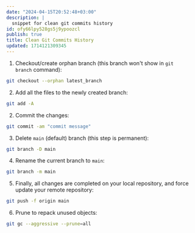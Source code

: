 ```yaml
---
date: "2024-04-15T20:52:48+03:00"
description: |
  snippet for clean git commits history
id: ofy66lpy528gs5j9ypoozcl
publish: true
title: Clean Git Commits History
updated: 1714121309345
---
```


1. Checkout/create orphan branch (this branch won't show in `git branch` command):

```bash
git checkout --orphan latest_branch
```

2. Add all the files to the newly created branch:

```bash
git add -A
```

2. Commit the changes:

```bash
git commit -am "commit message"
```

3. Delete `main` (default) branch (this step is permanent):

```bash
git branch -D main
```

4. Rename the current branch to `main`:

```bash
git branch -m main
```

5. Finally, all changes are completed on your local repository, and force update your remote repository:

```bash
git push -f origin main
```

6. Prune to repack unused objects:

```bash
git gc --aggressive --prune=all
```
